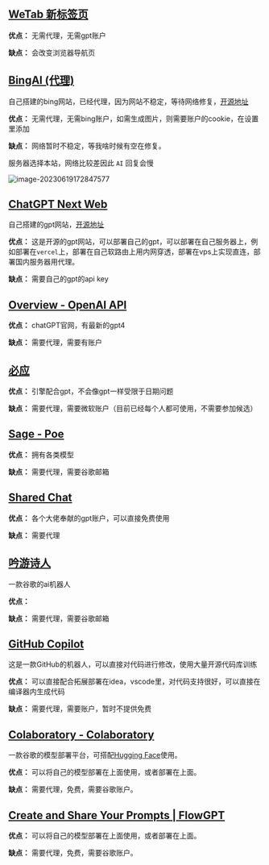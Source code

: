 ## [WeTab 新标签页](https://www.wetab.link/zh/)

**优点：** 无需代理，无需gpt账户

**缺点：** 会改变浏览器导航页

## [BingAI (代理)](https://bing.heidao.eu.org/web/#/)

自己搭建的bing网站，已经代理，因为网站不稳定，等待网络修复，[开源地址](https://github.com/adams549659584/go-proxy-bingai)

**优点：** 无需代理，无需bing账户，如需生成图片，则需要账户的cookie，在设置里添加

**缺点：** 网络暂时不稳定，等我啥时候有空在修复。

服务器选择本站，网络比较差因此 `AI` 回复会慢

![image-20230619172847577](https://fastly.jsdelivr.net/gh/HeiDaotu/img-bucket/img/202306191728281.png)

## [ChatGPT Next Web](https://chatgpt.heidao.eu.org/)

自己搭建的gpt网站，[开源地址](https://github.com/Yidadaa/ChatGPT-Next-Web)

**优点：** 这是开源的gpt网站，可以部署自己的gpt，可以部署在自己服务器上，例如部署在`vercel`上，部署在自己软路由上用内网穿透，部署在vps上实现直连，部署国内服务器用代理。

**缺点：** 需要自己的gpt的api key

## [Overview - OpenAI API](https://platform.openai.com/overview)

**优点：** chatGPT官网，有最新的gpt4

**缺点：** 需要代理，需要有账户

## [必应](https://www.bing.com/)

**优点：** 引擎配合gpt，不会像gpt一样受限于日期问题

**缺点：** 需要代理，需要微软账户（目前已经每个人都可使用，不需要参加候选）

## [Sage - Poe](https://poe.com/)

**优点：** 拥有各类模型

**缺点：** 需要代理，需要谷歌邮箱

## [Shared Chat](https://chat-shared1.zhile.io/shared.html)

**优点：** 各个大佬奉献的gpt账户，可以直接免费使用

**缺点：** 需要代理

## [吟游诗人](https://bard.google.com/)

一款谷歌的ai机器人

**优点：**

**缺点：** 需要代理，需要谷歌邮箱

## [GitHub Copilot](https://github.com/features/copilot)

这是一款GitHub的机器人，可以直接对代码进行修改，使用大量开源代码库训练

**优点：** 可以直接配合拓展部署在idea，vscode里，对代码支持很好，可以直接在编译器内生成代码

**缺点：** 需要代理，需要账户，暂时不提供免费

## [ Colaboratory - Colaboratory ](https://colab.research.google.com/#scrollTo=ufxBm1yRnruN)

一款谷歌的模型部署平台，可搭配[Hugging Face](https://huggingface.co/)使用。

**优点：** 可以将自己的模型部署在上面使用，或者部署在上面。

**缺点：** 需要代理，免费，需要谷歌账户。

## [Create and Share Your Prompts | FlowGPT](https://flowgpt.com/chat?q=undefined)

**优点：** 可以将自己的模型部署在上面使用，或者部署在上面。

**缺点：** 需要代理，免费，需要谷歌账户。